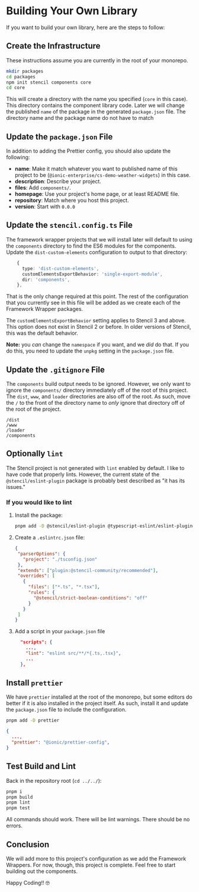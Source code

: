 # Building Your Own Library

If you want to build your own library, here are the steps to follow:

## Create the Infrastructure

These instructions assume you are currently in the root of your monorepo.

```bash
mkdir packages
cd packages
npm init stencil components core
cd core
```

This will create a directory with the name you specified (`core` in this case). This directory contains the component library code. Later we will change the published `name` of the package in the generated `package.json` file. The directory name and the package name do not have to match

## Update the `package.json` File

In addition to adding the Prettier config, you should also update the following:

- **name**: Make it match whatever you want to published name of this project to be (`@ionic-enterprise/cs-demo-weather-widgets`) in this case.
- **description**: Describe your project.
- **files**: Add `components/`.
- **homepage**: Use your project's home page, or at least README file.
- **repository**: Match where you host this project.
- **version**: Start with `0.0.0`

## Update the `stencil.config.ts` File

The framework wrapper projects that we will install later will default to using the `components` directory to find the ES6 modules for the components. Update the `dist-custom-elements` configuration to output to that directory:

```typescript
    {
      type: 'dist-custom-elements',
      customElementsExportBehavior: 'single-export-module',
      dir: 'components',
    },
```

That is the only change required at this point. The rest of the configuration that you currently see in this file will be added as we create each of the Framework Wrapper packages.

The `customElementsExportBehavior` setting applies to Stencil 3 and above. This option does not exist in Stencil 2 or before. In older versions of Stencil, this was the default behavior.

**Note:** you _can_ change the `namespace` if you want, and we _did_ do that. If you do this, you need to update the `unpkg` setting in the `package.json` file.

## Update the `.gitignore` File

The `components` build output needs to be ignored. However, we only want to ignore the `components/` directory immediately off of the root of this project. The `dist`, `www`, and `loader` directories are also off of the root. As such, move the `/` to the front of the directory name to _only_ ignore that directory off of the root of the project.

```
/dist
/www
/loader
/components
```

## Optionally `lint`

The Stencil project is not generated with `lint` enabled by default. I like to have code that properly lints. However, the current state of the `@stencil/eslint-plugin` package is probably best described as "it has its issues."

### If you would like to lint

1. Install the package:

   ```bash
   pnpm add -D @stencil/eslint-plugin @typescript-eslint/eslint-plugin@^4.0.0 eslint-plugin-react@^7.0.0 @typescript-eslint/parser@^4.0.0 typescript@^4.0.8 eslint@^7.0.0
   ```

2. Create a `.eslintrc.json` file:

   ```json
   {
    "parserOptions": {
      "project": "./tsconfig.json"
    },
    "extends": ["plugin:@stencil-community/recommended"],
    "overrides": [
      {
        "files": ["*.ts", "*.tsx"],
        "rules": {
          "@stencil/strict-boolean-conditions": "off"
        }
      }
    ]
   }
   ```

3. Add a script in your `package.json` file

   ```json
     "scripts": {
       ...,
       "lint": "eslint src/**/*{.ts,.tsx}",
       ...
     },
   ```

## Install `prettier`

We have `prettier` installed at the root of the monorepo, but some editors do better if it is also installed in the project itself. As such, install it and update the `package.json` file to include the configuration.

```bash
pnpm add -D prettier
```

```JSON
{
  ...,
  "prettier": "@ionic/prettier-config",
}
```

## Test Build and Lint

Back in the repository root (`cd ../../`):

```bash
pnpm i
pnpm build
pnpm lint
pnpm test
```

All commands should work. There will be lint warnings. There should be no errors.

## Conclusion

We will add more to this project's configuration as we add the Framework Wrappers. For now, though, this project is complete. Feel free to start building out the components.

Happy Coding!! 🤓
